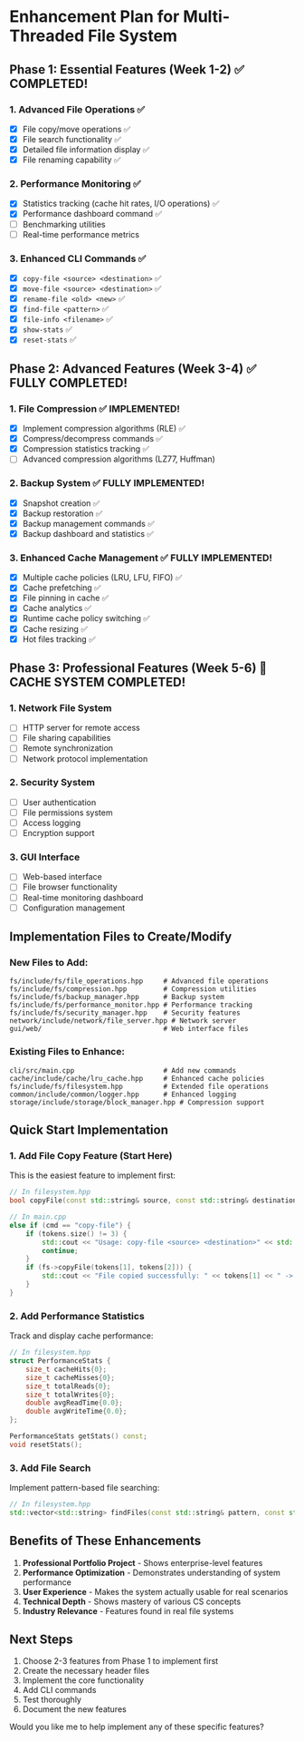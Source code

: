 # Enhancement Plan for Multi-Threaded File System

## Phase 1: Essential Features (Week 1-2) ✅ COMPLETED!

### 1. Advanced File Operations ✅
- [x] File copy/move operations ✅
- [x] File search functionality ✅
- [x] Detailed file information display ✅
- [x] File renaming capability ✅

### 2. Performance Monitoring ✅
- [x] Statistics tracking (cache hit rates, I/O operations) ✅
- [x] Performance dashboard command ✅
- [ ] Benchmarking utilities
- [ ] Real-time performance metrics

### 3. Enhanced CLI Commands ✅
- [x] `copy-file <source> <destination>` ✅
- [x] `move-file <source> <destination>` ✅
- [x] `rename-file <old> <new>` ✅
- [x] `find-file <pattern>` ✅
- [x] `file-info <filename>` ✅
- [x] `show-stats` ✅
- [x] `reset-stats` ✅

## Phase 2: Advanced Features (Week 3-4) ✅ FULLY COMPLETED!

### 1. File Compression ✅ IMPLEMENTED!
- [x] Implement compression algorithms (RLE) ✅
- [x] Compress/decompress commands ✅
- [x] Compression statistics tracking ✅
- [ ] Advanced compression algorithms (LZ77, Huffman)

### 2. Backup System ✅ FULLY IMPLEMENTED!
- [x] Snapshot creation ✅
- [x] Backup restoration ✅
- [x] Backup management commands ✅
- [x] Backup dashboard and statistics ✅

### 3. Enhanced Cache Management ✅ FULLY IMPLEMENTED!
- [x] Multiple cache policies (LRU, LFU, FIFO) ✅
- [x] Cache prefetching ✅
- [x] File pinning in cache ✅
- [x] Cache analytics ✅
- [x] Runtime cache policy switching ✅
- [x] Cache resizing ✅
- [x] Hot files tracking ✅

## Phase 3: Professional Features (Week 5-6) 🔄 CACHE SYSTEM COMPLETED!

### 1. Network File System
- [ ] HTTP server for remote access
- [ ] File sharing capabilities
- [ ] Remote synchronization
- [ ] Network protocol implementation

### 2. Security System
- [ ] User authentication
- [ ] File permissions system
- [ ] Access logging
- [ ] Encryption support

### 3. GUI Interface
- [ ] Web-based interface
- [ ] File browser functionality
- [ ] Real-time monitoring dashboard
- [ ] Configuration management

## Implementation Files to Create/Modify

### New Files to Add:
```
fs/include/fs/file_operations.hpp     # Advanced file operations
fs/include/fs/compression.hpp         # Compression utilities
fs/include/fs/backup_manager.hpp      # Backup system
fs/include/fs/performance_monitor.hpp # Performance tracking
fs/include/fs/security_manager.hpp    # Security features
network/include/network/file_server.hpp # Network server
gui/web/                              # Web interface files
```

### Existing Files to Enhance:
```
cli/src/main.cpp                      # Add new commands
cache/include/cache/lru_cache.hpp     # Enhanced cache policies
fs/include/fs/filesystem.hpp          # Extended file operations
common/include/common/logger.hpp      # Enhanced logging
storage/include/storage/block_manager.hpp # Compression support
```

## Quick Start Implementation

### 1. Add File Copy Feature (Start Here)
This is the easiest feature to implement first:

```cpp
// In filesystem.hpp
bool copyFile(const std::string& source, const std::string& destination);

// In main.cpp
else if (cmd == "copy-file") {
    if (tokens.size() != 3) {
        std::cout << "Usage: copy-file <source> <destination>" << std::endl;
        continue;
    }
    if (fs->copyFile(tokens[1], tokens[2])) {
        std::cout << "File copied successfully: " << tokens[1] << " -> " << tokens[2] << std::endl;
    }
}
```

### 2. Add Performance Statistics
Track and display cache performance:

```cpp
// In filesystem.hpp
struct PerformanceStats {
    size_t cacheHits{0};
    size_t cacheMisses{0};
    size_t totalReads{0};
    size_t totalWrites{0};
    double avgReadTime{0.0};
    double avgWriteTime{0.0};
};

PerformanceStats getStats() const;
void resetStats();
```

### 3. Add File Search
Implement pattern-based file searching:

```cpp
// In filesystem.hpp
std::vector<std::string> findFiles(const std::string& pattern, const std::string& directory = ".");
```

## Benefits of These Enhancements

1. **Professional Portfolio Project** - Shows enterprise-level features
2. **Performance Optimization** - Demonstrates understanding of system performance
3. **User Experience** - Makes the system actually usable for real scenarios
4. **Technical Depth** - Shows mastery of various CS concepts
5. **Industry Relevance** - Features found in real file systems

## Next Steps

1. Choose 2-3 features from Phase 1 to implement first
2. Create the necessary header files
3. Implement the core functionality
4. Add CLI commands
5. Test thoroughly
6. Document the new features

Would you like me to help implement any of these specific features?
